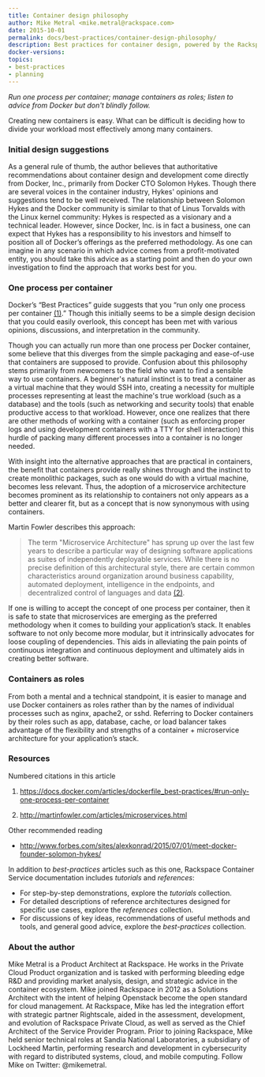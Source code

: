 ```yaml
---
title: Container design philosophy
author: Mike Metral <mike.metral@rackspace.com>
date: 2015-10-01
permalink: docs/best-practices/container-design-philosophy/
description: Best practices for container design, powered by the Rackspace Container Service
docker-versions:
topics:
- best-practices
- planning
---
```


*Run one process per container; manage containers as roles; listen to advice from Docker but don't blindly follow.*

Creating new containers is easy. What can be difficult is deciding how to divide your workload most effectively among many containers.

### Initial design suggestions

As a general rule of thumb, the author believes that authoritative recommendations about container design and development come directly from Docker, Inc., primarily from Docker CTO Solomon Hykes. Though there are several voices in the container industry, Hykes' opinions and suggestions tend to be well received. The relationship between Solomon Hykes and the Docker community is similar to that of Linus Torvalds with the Linux kernel community: Hykes is respected as a visionary and a technical leader. However, since Docker, Inc. is in fact a business, one can expect that Hykes has a responsibility to his investors and himself to position all of Docker’s offerings as the preferred methodology. As one can imagine in any scenario in which advice comes from a
profit-motivated entity, you should take this advice as a starting point and then do your own investigation to find the approach that works best for you.

### One process per container

Docker’s “Best Practices” guide suggests that you “run only one process per container [(1)](#resources).” Though this initially seems to be a simple design decision that you could easily overlook, this concept has been met with various opinions, discussions, and interpretation in the community.

Though you can actually run more than one process per Docker container, some believe that this diverges from the simple packaging and ease-of-use that containers are supposed to provide. Confusion about this philosophy stems primarily from newcomers to the field who want to find a sensible way to use containers. A beginner's natural instinct is to treat a container as a virtual machine that they would SSH into, creating a necessity for multiple processes representing at least the machine's true workload (such as a database)
and the tools (such as networking and security tools) that
enable productive access to that workload. However,
once one realizes that there are other methods of working with a
container (such as enforcing proper logs and using development containers with
a TTY for shell interaction) this hurdle of
packing many different processes into a container is no longer needed.

With insight into the alternative approaches that are practical in containers, the benefit that containers provide really
shines through and the instinct to create monolithic packages, such as
one would do with a virtual machine, becomes less relevant. Thus, the adoption of a
microservice architecture becomes prominent as its relationship to
containers not only appears as a better and clearer fit, but as a concept
that is now synonymous with using containers.

Martin Fowler describes this approach:

> The term "Microservice Architecture" has sprung up over the last few
> years to describe a particular way of designing software applications
> as suites of independently deployable services. While there is no
> precise definition of this architectural style, there are certain
> common characteristics around organization around business capability,
> automated deployment, intelligence in the endpoints, and decentralized
> control of languages and data [(2)](#resources).

If one is willing to accept the concept of one process per container, then
it is safe to state that microservices are emerging as the preferred
methodology when it comes to building your application’s stack. It
enables software to not only become more modular, but it
intrinsically advocates for loose coupling of dependencies. This aids
in alleviating the pain points of continuous integration and continuous deployment
and ultimately aids in
creating better software.

### Containers as roles

From both a mental and a technical
standpoint, it is easier to manage and use Docker containers as
roles rather than by the names of
individual processes such as nginx, apache2, or sshd.
Referring to Docker containers by their roles such as
app, database, cache, or load balancer
takes advantage of the flexibility and strengths of a container + microservice
architecture for your application’s stack.

<a name="resources"></a>
### Resources

Numbered citations in this article

1. <https://docs.docker.com/articles/dockerfile_best-practices/#run-only-one-process-per-container>

2. <http://martinfowler.com/articles/microservices.html>

Other recommended reading

- <http://www.forbes.com/sites/alexkonrad/2015/07/01/meet-docker-founder-solomon-hykes/>

In addition to *best-practices* articles such as this one,
Rackspace Container Service documentation includes *tutorials* and *references*:

* For step-by-step demonstrations, explore the *tutorials* collection.
* For detailed descriptions of reference architectures designed
  for specific use cases,
  explore the *references* collection.
* For discussions of key ideas, recommendations of useful methods and tools, and
  general good advice, explore the *best-practices* collection.

### About the author

Mike Metral is a Product Architect at Rackspace. He works in the Private Cloud Product organization and is tasked with performing bleeding edge R&D and providing market analysis, design, and strategic advice in the container ecosystem. Mike joined Rackspace in 2012 as a Solutions Architect with the intent of helping Openstack become the open standard for cloud management. At Rackspace, Mike has led the integration effort with strategic partner Rightscale, aided in the assessment, development, and evolution of Rackspace Private Cloud, as well as served as the Chief Architect of the Service Provider Program. Prior to joining Rackspace, Mike held senior technical roles at Sandia National Laboratories, a subsidiary of Lockheed Martin, performing research and development in cybersecurity with regard to distributed systems, cloud, and mobile computing. Follow Mike on Twitter: @mikemetral.
